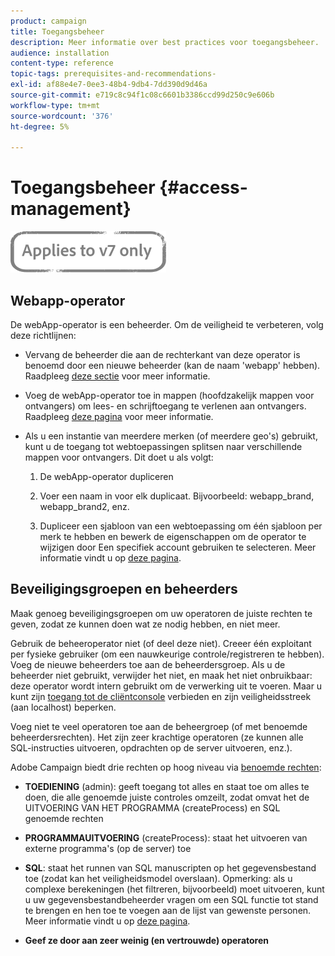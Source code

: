 ```yaml
---
product: campaign
title: Toegangsbeheer
description: Meer informatie over best practices voor toegangsbeheer.
audience: installation
content-type: reference
topic-tags: prerequisites-and-recommendations-
exl-id: af88e4e7-0ee3-48b4-9db4-7dd390d9d46a
source-git-commit: e719c8c94f1c08c6601b3386ccd99d250c9e606b
workflow-type: tm+mt
source-wordcount: '376'
ht-degree: 5%

---
```


# Toegangsbeheer {#access-management}

![](../../assets/v7-only.svg)

## Webapp-operator

De webApp-operator is een beheerder. Om de veiligheid te verbeteren, volg deze richtlijnen:

* Vervang de beheerder die aan de rechterkant van deze operator is benoemd door een nieuwe beheerder (kan de naam &#39;webapp&#39; hebben). Raadpleeg [deze sectie](../../platform/using/access-management.md) voor meer informatie.

* Voeg de webApp-operator toe in mappen (hoofdzakelijk mappen voor ontvangers) om lees- en schrijftoegang te verlenen aan ontvangers. Raadpleeg [deze pagina](../../platform/using/access-management.md) voor meer informatie.

* Als u een instantie van meerdere merken (of meerdere geo&#39;s) gebruikt, kunt u de toegang tot webtoepassingen splitsen naar verschillende mappen voor ontvangers. Dit doet u als volgt:

   1. De webApp-operator dupliceren

   1. Voer een naam in voor elk duplicaat. Bijvoorbeeld: webapp_brand, webapp_brand2, enz.

   1. Dupliceer een sjabloon van een webtoepassing om één sjabloon per merk te hebben en bewerk de eigenschappen om de operator te wijzigen door Een specifiek account gebruiken te selecteren.  Meer informatie vindt u op [deze pagina](../../web/using/defining-web-forms-properties.md).

## Beveiligingsgroepen en beheerders

Maak genoeg beveiligingsgroepen om uw operatoren de juiste rechten te geven, zodat ze kunnen doen wat ze nodig hebben, en niet meer.

Gebruik de beheeroperator niet (of deel deze niet). Creeer één exploitant per fysieke gebruiker (om een nauwkeurige controle/registreren te hebben). Voeg de nieuwe beheerders toe aan de beheerdersgroep. Als u de beheerder niet gebruikt, verwijder het niet, en maak het niet onbruikbaar: deze operator wordt intern gebruikt om de verwerking uit te voeren. Maar u kunt zijn [toegang tot de cliëntconsole](../../platform/using/access-management.md) verbieden en zijn veiligheidsstreek (aan localhost) beperken.

Voeg niet te veel operatoren toe aan de beheergroep (of met benoemde beheerdersrechten). Het zijn zeer krachtige operatoren (ze kunnen alle SQL-instructies uitvoeren, opdrachten op de server uitvoeren, enz.).

Adobe Campaign biedt drie rechten op hoog niveau via [benoemde rechten](../../platform/using/access-management.md#named-rights):

* **TOEDIENING**  (admin): geeft toegang tot alles en staat toe om alles te doen, die alle genoemde juiste controles omzeilt, zodat omvat het de UITVOERING VAN HET PROGRAMMA (createProcess) en SQL genoemde rechten

* **PROGRAMMAUITVOERING**  (createProcess): staat het uitvoeren van externe programma&#39;s (op de server) toe

* **SQL**: staat het runnen van SQL manuscripten op het gegevensbestand toe (zodat kan het veiligheidsmodel overslaan). Opmerking: als u complexe berekeningen (het filtreren, bijvoorbeeld) moet uitvoeren, kunt u uw gegevensbestandbeheerder vragen om een SQL functie tot stand te brengen en hen toe te voegen aan de lijst van gewenste personen. Meer informatie vindt u op [deze pagina](../../installation/using/scripting-coding-guidelines.md).

* **Geef ze door aan zeer weinig (en vertrouwde) operatoren**
